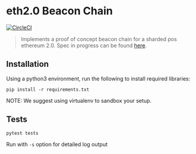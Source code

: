# eth2.0 Beacon Chain

[![CircleCI](https://circleci.com/gh/ethereum/beacon_chain.svg?style=svg)](https://circleci.com/gh/ethereum/beacon_chain)

> Implements a proof of concept beacon chain for a sharded pos ethereum 2.0. Spec in progress can be found [here](https://notes.ethereum.org/SCIg8AH5SA-O4C1G1LYZHQ?view).

## Installation

Using a python3 environment, run the following to install required libraries:
```
pip install -r requirements.txt
```

NOTE: We suggest using virtualenv to sandbox your setup.

## Tests

```
pytest tests
```

Run with `-s` option for detailed log output
